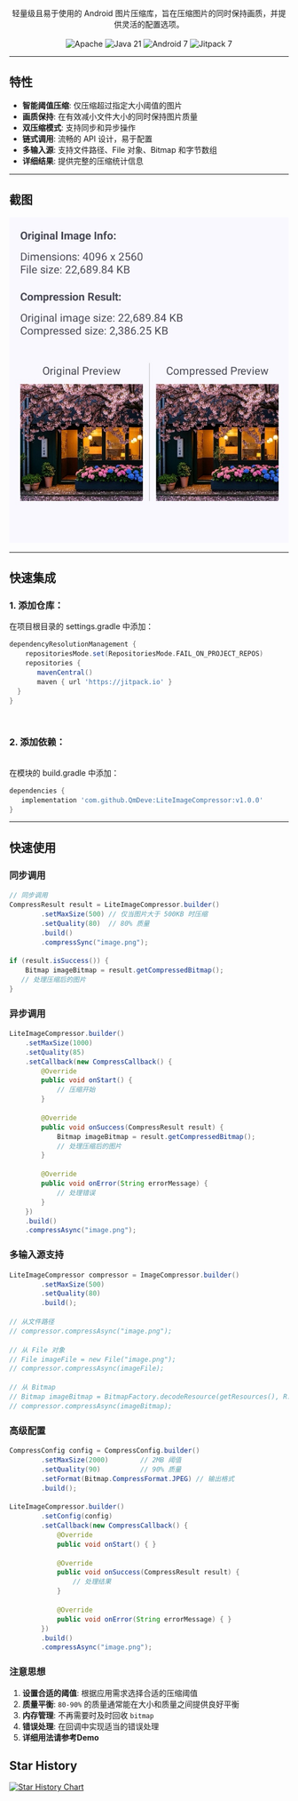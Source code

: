 
<div align="center">
  轻量级且易于使用的 Android 图片压缩库，旨在压缩图片的同时保持画质，并提供灵活的配置选项。
  <br>
  <br>
  <img src="https://img.shields.io/badge/License-Apache%202.0-blue.svg" alt="Apache"/>
  <img src="https://img.shields.io/badge/Java-21-orange?style=for-the-badge&logo=java" alt="Java 21"/>
  <img src="https://img.shields.io/badge/Android-7.0%2B-brightgreen.svg" alt="Android 7"/>
  <img src="https://jitpack.io/v/QmDeve/LiteImageCompressor.svg" alt="Jitpack 7"/>
  
</div>

---

## 特性

- **智能阈值压缩**: 仅压缩超过指定大小阈值的图片
- **画质保持**: 在有效减小文件大小的同时保持图片质量
- **双压缩模式**: 支持同步和异步操作
- **链式调用**: 流畅的 API 设计，易于配置
- **多输入源**: 支持文件路径、File 对象、Bitmap 和字节数组
- **详细结果**: 提供完整的压缩统计信息

---

## 截图
<div align="center">
  <img src="https://raw.githubusercontent.com/QmDeve/LiteImageCompressor/refs/heads/master/img/screenshot.png" alt="Screenshot"/>
</div>

---

## 快速集成
### 1. 添加仓库：
在项目根目录的 settings.gradle 中添加：

```gradle
dependencyResolutionManagement {
    repositoriesMode.set(RepositoriesMode.FAIL_ON_PROJECT_REPOS)
    repositories {
       mavenCentral()
       maven { url 'https://jitpack.io' }
  }
}
```

<br>

### 2. 添加依赖：
<br>
在模块的 build.gradle 中添加：

```gradle
dependencies {
   implementation 'com.github.QmDeve:LiteImageCompressor:v1.0.0'
}
```

---

## 快速使用
### 同步调用

```java
// 同步调用
CompressResult result = LiteImageCompressor.builder()
        .setMaxSize(500) // 仅当图片大于 500KB 时压缩
        .setQuality(80)  // 80% 质量
        .build()
        .compressSync("image.png");

if (result.isSuccess()) {
    Bitmap imageBitmap = result.getCompressedBitmap();
   // 处理压缩后的图片
}
```

### 异步调用
```java
LiteImageCompressor.builder()
    .setMaxSize(1000)
    .setQuality(85)
    .setCallback(new CompressCallback() {
        @Override
        public void onStart() {
            // 压缩开始
        }

        @Override
        public void onSuccess(CompressResult result) {
            Bitmap imageBitmap = result.getCompressedBitmap();
            // 处理压缩后的图片
        }

        @Override
        public void onError(String errorMessage) {
            // 处理错误
        }
    })
    .build()
    .compressAsync("image.png");
```

### 多输入源支持
```java
LiteImageCompressor compressor = ImageCompressor.builder()
        .setMaxSize(500)
        .setQuality(80)
        .build();

// 从文件路径
// compressor.compressAsync("image.png");

// 从 File 对象
// File imageFile = new File("image.png");
// compressor.compressAsync(imageFile);

// 从 Bitmap
// Bitmap imageBitmap = BitmapFactory.decodeResource(getResources(), R.drawable.image);
// compressor.compressAsync(imageBitmap);
```

### 高级配置
```java
CompressConfig config = CompressConfig.builder()
        .setMaxSize(2000)        // 2MB 阈值
        .setQuality(90)          // 90% 质量
        .setFormat(Bitmap.CompressFormat.JPEG) // 输出格式
        .build();

LiteImageCompressor.builder()
        .setConfig(config)
        .setCallback(new CompressCallback() {
            @Override
            public void onStart() { }
            
            @Override
            public void onSuccess(CompressResult result) {
                // 处理结果
            }
            
            @Override
            public void onError(String errorMessage) { }
        })
        .build()
        .compressAsync("image.png");
```

### 注意思想
1. **设置合适的阈值**: 根据应用需求选择合适的压缩阈值
2. **质量平衡**: `80-90%` 的质量通常能在大小和质量之间提供良好平衡
3. **内存管理**: 不再需要时及时回收 `bitmap`
4. **错误处理**: 在回调中实现适当的错误处理
5. **详细用法请参考Demo**

## Star History

[![Star History Chart](https://api.star-history.com/svg?repos=QmDeve/LiteImageCompressor&type=date&legend=bottom-right)](https://www.star-history.com/#QmDeve/LiteImageCompressor&type=date&legend=bottom-right)
